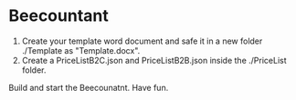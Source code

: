 # Beecountant

1. Create your template word document and safe it in a new folder ./Template as "Template.docx".
2. Create a PriceListB2C.json and PriceListB2B.json inside the ./PriceList folder.

Build and start the Beecounatnt.
Have fun.
